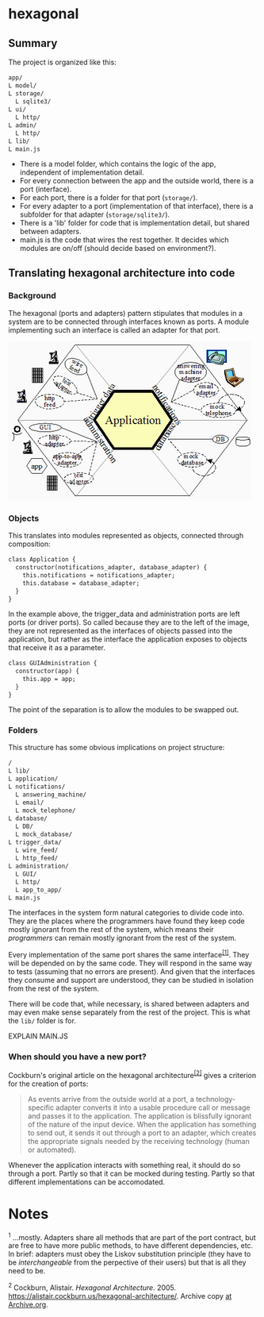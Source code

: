# hexagonal

## Summary
The project is organized like this:

```
app/
L model/
L storage/
  L sqlite3/
L ui/
  L http/
L admin/
  L http/
L lib/
L main.js
```

- There is a model folder, which contains the logic of the app, independent of implementation detail.
- For every connection between the app and the outside world, there is a port (interface).
- For each port, there is a folder for that port (`storage/`).
- For every adapter to a port (implementation of that interface), there is a subfolder for that adapter (`storage/sqlite3/`).
- There is a 'lib' folder for code that is implementation detail, but shared between adapters.
- main.js is the code that wires the rest together.
  It decides which modules are on/off (should decide based on environment?).

## Translating hexagonal architecture into code

### Background
The hexagonal (ports and adapters) pattern stipulates that modules in a system are to be connected through interfaces known as ports.
A module implementing such an interface is called an adapter for that port.

![](hexagonal-architecture-example-cockburn-emergency.png)

### Objects
This translates into modules represented as objects, connected through composition:

```
class Application {
  constructor(notifications_adapter, database_adapter) {
    this.notifications = notifications_adapter;
    this.database = database_adapter;
  }
}
```

In the example above, the trigger_data and administration ports are left ports (or driver ports).
So called because they are to the left of the image, they are not represented as the interfaces of objects passed into the application, but rather as the interface the application exposes to objects that receive it as a parameter.

```
class GUIAdministration {
  constructor(app) {
    this.app = app;
  }
}
```

The point of the separation is to allow the modules to be swapped out.

### Folders
This structure has some obvious implications on project structure:

```
/
L lib/
L application/
L notifications/
  L answering_machine/
  L email/
  L mock_telephone/
L database/
  L DB/
  L mock_database/
L trigger_data/
  L wire_feed/
  L http_feed/
L administration/
  L GUI/
  L http/
  L app_to_app/
L main.js
```

The interfaces in the system form natural categories to divide code into.
They are the places where the programmers have found they keep code mostly ignorant from the rest of the system, which means their _programmers_ can remain mostly ignorant from the rest of the system.

Every implementation of the same port shares the same interface<sup>[[1]](#1)</sup>.
They will be depended on by the same code.
They will respond in the same way to tests (assuming that no errors are present).
And given that the interfaces they consume and support are understood, they can be studied in isolation from the rest of the system.

There will be code that, while necessary, is shared between adapters and may even make sense separately from the rest of the project.
This is what the `lib/` folder is for.

EXPLAIN MAIN.JS

### When should you have a new port?
Cockburn's original article on the hexagonal architecture<sup>[[2]](#2)</sup>
gives a criterion for the creation of ports:

> As events arrive from the outside world at a port, a technology-specific adapter converts it into a usable procedure call or message and passes it to the application. The application is blissfully ignorant of the nature of the input device. When the application has something to send out, it sends it out through a port to an adapter, which creates the appropriate signals needed by the receiving technology (human or automated).

Whenever the application interacts with something real, it should do so through a port.
Partly so that it can be mocked during testing.
Partly so that different implementations can be accomodated.

# Notes

<sup><span id="1">1</span></sup>
...mostly.
Adapters share all methods that are part of the port contract, but are free to have more public methods, to have different dependencies, etc.
In brief: adapters must obey the Liskov substitution principle (they have to be _interchangeable_ from the perpective of their users) but that is all they need to be.

<sup><span id="2">2</span></sup>
Cockburn, Alistair. *Hexagonal Architecture.* 2005. https://alistair.cockburn.us/hexagonal-architecture/. Archive copy [at Archive.org](https://web.archive.org/web/20191210095000/https://alistair.cockburn.us/hexagonal-architecture/).